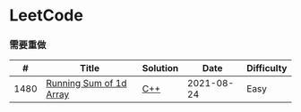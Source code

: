 # LeetCode

### 需要重做

| # | Title | Solution | Date | Difficulty |
|---| ----- | -------- | ---- | ---------- |
|1480|[Running Sum of 1d Array](https://leetcode.com/problems/running-sum-of-1d-array/)|[C++](./problems/1480-Running-Sum-of-1d-Array.md#C++)|2021-08-24|Easy|